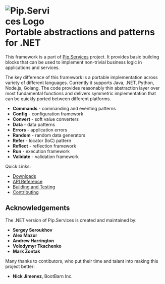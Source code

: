 # <img src="https://github.com/pip-services3/pip-services3/raw/master/design/Logo.png" alt="Pip.Services Logo" style="max-width:30%"> <br/> Portable abstractions and patterns for .NET

This framework is a part of [Pip.Services](https://github.com/pip-services3/pip-services3) project.
It provides basic building blocks that can be used to implement non-trivial business logic in applications and services.

The key difference of this framework is a portable implementation across variety of different languages. 
Currently it supports Java, .NET, Python, Node.js, Golang. The code provides reasonably thin abstraction layer 
over most fundamental functions and delivers symmetric implementation that can be quickly ported between different platforms.

- **Commands** - commanding and eventing patterns
- **Config** - configuration framework
- **Convert** - soft value converters
- **Data** - data patterns
- **Errors** - application errors
- **Random** - random data generators
- **Refer** - locator (IoC) pattern
- **Reflect** - reflection framework
- **Run** - execution framework
- **Validate** - validation framework

Quick Links:

* [Downloads](https://github.com/pip-services3-dotnet/pip-services3-commons-dotnet/blob/master/doc/Downloads.md)
* [API Reference](https://rawgit.com/pip-services3-dotnet/pip-services3-commons-dotnet/master/doc/api/index.html)
* [Building and Testing](https://github.com/pip-services3-dotnet/pip-services3-commons-dotnet/blob/master/doc/Development.md)
* [Contributing](https://github.com/pip-services3-dotnet/pip-services3-commons-dotnet/blob/master/doc/Development.md/#contrib)

## Acknowledgements

The .NET version of Pip.Services is created and maintained by:
- **Sergey Seroukhov**
- **Alex Mazur**
- **Andrew Harrington**
- **Volodymyr Tkachenko**
- **Mark Zontak**

Many thanks to contibutors, who put their time and talant into making this project better:
- **Nick Jimenez**, BootBarn Inc.
